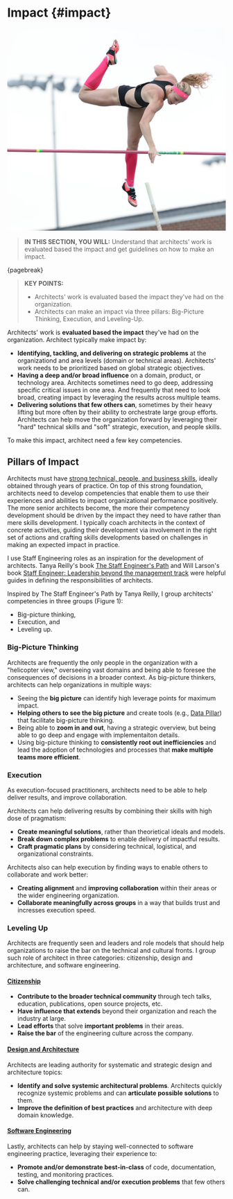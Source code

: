 

# Impact {#impact}



![](assets/images/arch/USATF_day_4.jpg)


> **IN THIS SECTION, YOU WILL:**  Understand that architects’ work is evaluated based the impact and get guidelines on how to make an impact.
> 

{pagebreak}

> **KEY POINTS:**
>
> * Architects' work is evaluated based the impact they've had on the organization. 
> * Architects can make an impact via three pillars: Big-Picture Thinking, Execution, and Leveling-Up.



Architects' work is **evaluated based the impact** they've had on the organization. Architect typically make impact by:

* **Identifying, tackling, and delivering on strategic problems** at the organizationd and area levels (domain or technical
  areas). Architects' work needs to be prioritized based on global strategic objectives.
* **Having a deep and/or broad influence** on a domain, product, or technology area. Architects sometimes need to go deep,
  addressing specific critical issues in one area. And frequently that need to look broad, creating impact by leveraging
  the results across multiple teams.
* **Delivering solutions that few others can**, sometimes by their heavy lifting but more often by their ability to 
  orchestrate large group efforts. Architects can help move the organization forward by leveraging their "hard"
  technical skills and "soft" strategic, execution, and people skills.




To make this impact, architect need a few key competencies.

## Pillars of Impact

Architects must have [strong technical, people, and business skills](#skills), ideally obtained through years of practice. On top of this strong foundation, architects need to develop competencies that enable them to use their experiences and abilities to impact organizational performance positively. The more senior architects become, the more their competency development should be driven by the impact they need to have rather than mere skills development. I typically coach architects in the context of concrete activities, guiding their development via involvement in the right set of actions and crafting skills developments based on challenges in making an expected impact in practice.




I use Staff Engineering roles as an inspiration for the development of architects. Tanya Reilly's
book [The Staff Engineer's Path](https://www.oreilly.com/library/view/the-staff-engineers/9781098118723/) and Will
Larson's book [Staff Engineer: Leadership beyond the management track](https://staffeng.com/guides/staff-archetypes/)
were helpful guides in defining the responsibilities of architects.







 Inspired by The Staff Engineer's Path by Tanya Reilly, I group architects' competencies in three groups (Figure 1):

* Big-picture thinking,
* Execution, and
* Leveling up.

### Big-Picture Thinking 

Architects are frequently the only people in the organization with a "helicopter view," overseeing vast domains and being able to foresee the consequences of decisions in a broader context. As big-picture thinkers, architects can help organizations in multiple ways:

* Seeing the **big picture** can identify high leverage points for maximum impact.
* **Helping others to see the big picture** and create tools (e.g., [Data Pillar](#data)) that facilitate big-picture thinking.
* Being able to **zoom in and out**, having a strategic overview, but being able to go deep and engage with implementaiton details.
* Using big-picture thinking to **consistently root out inefficiencies** and lead the adoption of technologies and
  processes that **make multiple teams more efficient**.

### Execution

As execution-focused practitioners, architects need to be able to help deliver results, and improve collaboration.

Architects can help delivering results by combining their skills with high dose of pragmatism:
* **Create meaningful solutions**, rather than theorietical ideals and models.
* **Break down complex problems** to enable delivery of impactful results.
* **Craft pragmatic plans** by considering technical, logistical, and organizational constraints.

Architects also can help execution by finding ways to enable others to collaborate and work better:

* **Creating alignment** and **improving collaboration** within their areas or the wider engineering organization.
* **Collaborate meaningfully across groups** in a way that builds trust and incresses execution speed.

### Leveling Up

Architects are frequently seen and leaders and role models that should help organizations to raise 
the bar on the technical and cultural fronts. I group such role of architect in three categories:
citizenship, design and architecture, and software engineering.

#### <u>Citizenship</u>

* **Contribute to the broader technical community** through tech talks, education, publications, open source projects,
  etc.
* **Have influence that extends** beyond their organization and reach the industry at large.
* **Lead efforts** that solve **important problems** in their areas.
* **Raise the bar** of the engineering culture across the company.

#### <u>Design and Architecture</u>

Architects are leading authority for systematic and strategic design and architecture topics:

* **Identify and solve systemic architectural problems**. Architects quickly
  recognize systemic problems and can **articulate possible solutions** to them.
* **Improve the definition of best practices** and architecture with deep domain knowledge.

#### <u>Software Engineering</u>

Lastly, architects can help by staying well-connected to software engineering practice, leveraging their experience to:

* **Promote and/or demonstrate best-in-class** of code, documentation, testing, and monitoring practices.
* **Solve challenging technical and/or execution problems** that few others can.

